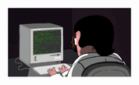 
<div align=center>
<img src="https://github.com/ZhouZeJiang/IMAGE/blob/main/1.gif" width="50%" height="30%">
</div>
